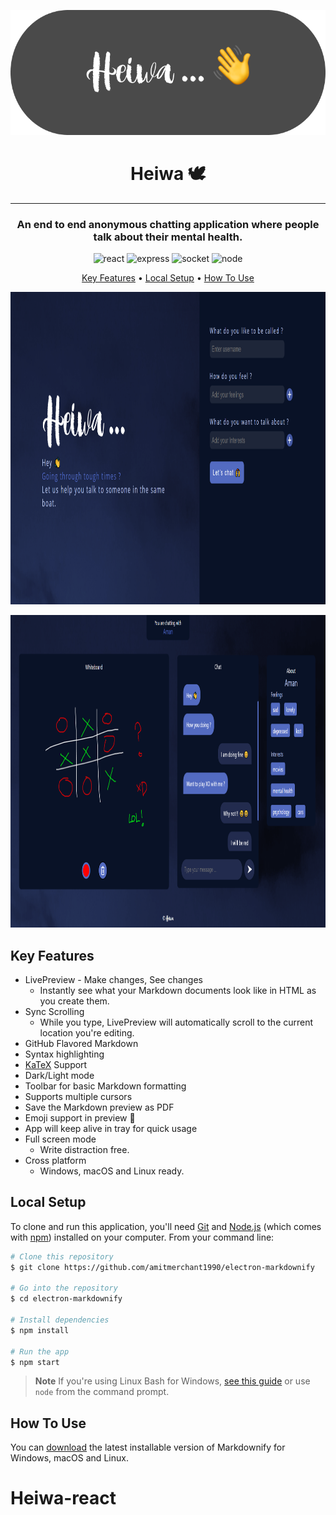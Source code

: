 <p style="text-align: center">
   <img height="200px"  src="./readme-images/banner.png" />
</p>
<h1 style="text-align:center">Heiwa 🕊</h1>
<hr style="height:1px">
<h3 style="text-align: center">An end to end anonymous chatting application where people talk about their mental health.</h3>

<p style="text-align:center">
    <img src="https://img.shields.io/badge/react-%2320232a.svg?style=for-the-badge&logo=react&logoColor=%2361DAFB" alt=react>
      <img src="https://img.shields.io/badge/express.js-%23404d59.svg?style=for-the-badge&logo=express&logoColor=%2361DAFB" alt=express>
      <img src="https://img.shields.io/badge/Socket.io-black?style=for-the-badge&logo=socket.io&badgeColor=010101" alt=socket>
     <img src="https://img.shields.io/badge/node.js-6DA55F?style=for-the-badge&logo=node.js&logoColor=white" alt=node>
</p>
<p style="text-align:center">
  <a href="#key-features">Key Features</a> •
  <a href="#local-setup">Local Setup</a> •
  <a href="#how-to-use">How To Use</a> 
  
</p>

<p style="text-align: center">
   <img height="500px"  src="./readme-images/home.png" />
</p>
<p style="text-align: center">
   <img height=500px"  src="./readme-images/chat.png" />
</p>

## Key Features

* LivePreview - Make changes, See changes
  - Instantly see what your Markdown documents look like in HTML as you create them.
* Sync Scrolling
  - While you type, LivePreview will automatically scroll to the current location you're editing.
* GitHub Flavored Markdown  
* Syntax highlighting
* [KaTeX](https://khan.github.io/KaTeX/) Support
* Dark/Light mode
* Toolbar for basic Markdown formatting
* Supports multiple cursors
* Save the Markdown preview as PDF
* Emoji support in preview :tada:
* App will keep alive in tray for quick usage
* Full screen mode
  - Write distraction free.
* Cross platform
  - Windows, macOS and Linux ready.

## Local Setup

To clone and run this application, you'll need [Git](https://git-scm.com) and [Node.js](https://nodejs.org/en/download/) (which comes with [npm](http://npmjs.com)) installed on your computer. From your command line:

```bash
# Clone this repository
$ git clone https://github.com/amitmerchant1990/electron-markdownify

# Go into the repository
$ cd electron-markdownify

# Install dependencies
$ npm install

# Run the app
$ npm start
```

> **Note**
> If you're using Linux Bash for Windows, [see this guide](https://www.howtogeek.com/261575/how-to-run-graphical-linux-desktop-applications-from-windows-10s-bash-shell/) or use `node` from the command prompt.


## How To Use

You can [download](https://github.com/amitmerchant1990/electron-markdownify/releases/tag/v1.2.0) the latest installable version of Markdownify for Windows, macOS and Linux.
# Heiwa-react
